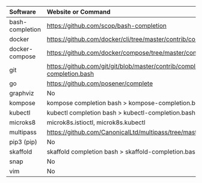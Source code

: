 | Software        | Website or Command                                                            | Linux    | MacOS    |
|:----------------|:------------------------------------------------------------------------------|:---------|:---------|
| bash-completion | https://github.com/scop/bash-completion                                       | website  | homebrew |
| docker          | https://github.com/docker/cli/tree/master/contrib/completion/bash             | website  | homebrew |
| docker-compose  | https://github.com/docker/compose/tree/master/contrib/completion/bash         | website  | homebrew |
| git             | https://github.com/git/git/blob/master/contrib/completion/git-completion.bash | website  | website  |
| go              | https://github.com/posener/complete                                           | website  | website  |
| graphviz        | No                                                                            | No       | No       |
| kompose         | kompose completion bash > kompose-completion.bash                             | command  | command  |
| kubectl         | kubectl completion bash > kubectl-completion.bash                           | command  | command  |
| microks8        | microk8s.istioctl, microk8s.kubectl                                           | snap     | No       |
| multipass       | https://github.com/CanonicalLtd/multipass/tree/master/completions/bash        | snap     | website  |
| pip3 (pip)      | No                                                                            | No       | homebrew |
| skaffold        | skaffold completion bash > skaffold-completion.bash                           | command  | command  |
| snap            | No                                                                            | No       | N/A      |
| vim             | No                                                                            | No       | No       |
